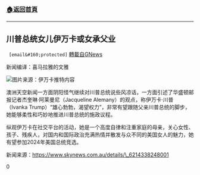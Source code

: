 ###  [:house:返回首頁](https://github.com/ourhimalayas/txt)
---

## 川普总统女儿伊万卡或女承父业
` [email&#160;protected]` [轉載自GNews](https://gnews.org/zh-hans/619313/)

新闻编译：喜马拉雅的文雅


![]()![](https://gnews-media-offload.s3.amazonaws.com/wp-content/uploads/2020/12/05080059/EoZe4N8XIAAWFqe.jpeg)图片来源：伊万卡推特内容


澳洲天空新闻一方面阴阳怪气继续对川普总统说些风凉话，一方面引述了华盛顿邮报记者杰奎琳·阿莱曼尼（Jacqueline Alemany）的观点，称伊万卡·川普（Ivanka Trump）“雄心勃勃，渴望权力”，非常有望跟随父亲川普总统的脚步，她能够柔性和巧妙地推进川普总统的施政议程。

纵观伊万卡在社交平台的活动，她是一个高度自律和注重家庭的母亲，关心女性、孩子、残疾人，对国内和国际政治充满热情并散发与众不同的美国女人的魅力，她有望参加2024年美国总统竞选。

新闻来源：https://www.skynews.com.au/details/\_6214338248001

0
